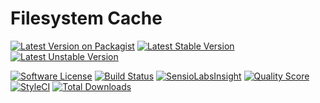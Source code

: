 # Filesystem Cache

[![Latest Version on Packagist](https://img.shields.io/packagist/v/bytic/cache.svg?style=flat-square)](https://packagist.org/packages/bytic/filesystem)
[![Latest Stable Version](https://poser.pugx.org/bytic/filesystem/v/stable)](https://packagist.org/packages/bytic/filesystem)
[![Latest Unstable Version](https://poser.pugx.org/bytic/filesystem/v/unstable)](https://packagist.org/packages/bytic/filesystem)

[![Software License](https://img.shields.io/badge/license-MIT-brightgreen.svg?style=flat-square)](LICENSE)
[![Build Status](https://img.shields.io/travis/ByTIC/framework/master.svg?style=flat-square)](https://travis-ci.org/ByTIC/framework)
[![SensioLabsInsight](https://insight.sensiolabs.com/projects/f59a8256-9bc0-4443-ae3c-488516d6a3e6/mini.png)](https://insight.sensiolabs.com/projects/f59a8256-9bc0-4443-ae3c-488516d6a3e6)
[![Quality Score](https://img.shields.io/scrutinizer/g/bytic/filesystem.svg?style=flat-square)](https://scrutinizer-ci.com/g/bytic/filesystem)
[![StyleCI](https://styleci.io/repos/118474281/shield?branch=master)](https://styleci.io/repos/118474281)
[![Total Downloads](https://img.shields.io/packagist/dt/bytic/filesystem.svg?style=flat-square)](https://packagist.org/packages/bytic/filesystem)
